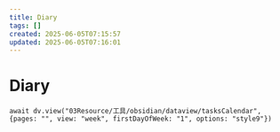 ```yaml
---
title: Diary
tags: []
created: 2025-06-05T07:15:57
updated: 2025-06-05T07:16:01
---
```


# Diary

```dataviewjs
await dv.view("03Resource/工具/obsidian/dataview/tasksCalendar", {pages: "", view: "week", firstDayOfWeek: "1", options: "style9"})
````
